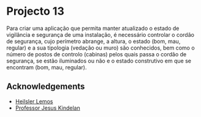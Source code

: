 
# Projecto 13

Para criar uma aplicação que permita manter atualizado o estado de 
vigilância e segurança de uma instalação, é necessário controlar o 
cordão de segurança, cujo perímetro abrange, a altura, o estado 
(bom, mau, regular) e a sua tipologia (vedação ou muro) são 
conhecidos, bem como o número de postos de controlo (cabinas)
pelos quais passa o cordão de segurança, se estão iluminados ou 
não e o estado construtivo em que se encontram (bom, mau, 
regular).

## Acknowledgements

 - [Heilsler Lemos](https://www.linkedin.com/in/heisler-stlano-969624146/)
 - [Professor Jesus Kindelan](https://www.linkedin.com/in/jes%C3%BAs-abraham-kindel%C3%A1n-307934191/)

